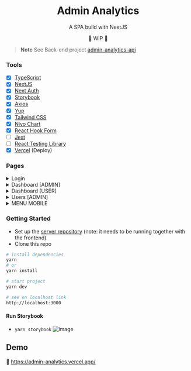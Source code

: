 <h1 align="center">Admin Analytics</h1>

<p align="center">A SPA build with NextJS</p>

<p align="center">🚧 WIP 🚧</p> 

> **Note**
> See Back-end project [admin-analytics-api](https://github.com/biantris/admin-analytics-api)

### Tools

- [x] [TypeScript](https://www.typescriptlang.org/)
- [x] [NextJS](https://nextjs.org/)
- [x] [Next Auth](https://next-auth.js.org/)
- [x] [Storybook](https://storybook.js.org/)
- [x] [Axios](https://axios-http.com/)
- [x] [Yup](https://github.com/jquense/yup)
- [x] [Tailwind CSS](https://tailwindcss.com/)
- [x] [Nivo Chart](https://nivo.rocks/)
- [x] [React Hook Form](https://react-hook-form.com/)
- [ ] [Jest](https://jestjs.io/)
- [ ] [React Testing Library](https://testing-library.com/)
- [x] [Vercel](https://vercel.com/) (Deploy)

### Pages

<details>
<summary>Login</summary>

![NexSnap-Mar-10-2023_12-04-38_PM](https://user-images.githubusercontent.com/65451957/224350292-3b148da2-c38c-4142-abbd-2946d441eefc.png)

</summary>
</details>

<details>
<summary>Dashboard [ADMIN]</summary>

![NexSnap-Mar-11-2023_06-55-53_PM](https://user-images.githubusercontent.com/65451957/224513125-daf26cd9-fee8-4990-a769-091f899d4b21.png)

</summary>
</details>

<details>
<summary>Dashboard [USER]</summary>

![NexSnap-Mar-11-2023_06-58-48_PM](https://user-images.githubusercontent.com/65451957/224513181-333ce503-4577-4da0-a26e-3177a9213a73.png)

</summary>
</details>

<details>
<summary>Users [ADMIN]</summary>

![NexSnap-Mar-11-2023_07-00-16_PM](https://user-images.githubusercontent.com/65451957/224513225-d00f5b68-a080-4172-8478-d54f0b6d2780.png)

</summary>
</details>

<details>
<summary>MENU MOBILE</summary>

![image](https://user-images.githubusercontent.com/65451957/224513339-0706b56b-2614-452e-a636-ad3dd65f12e3.png)

</summary>
</details>

### Getting Started

- Set up the [server repository](https://github.com/biantris/admin-analytics-api) (note: it needs to be running together with the frontend)
- Clone this repo

```sh
# install dependencies
yarn
# or
yarn install

# start project
yarn dev

# see on localhost link
http://localhost:3000
```

#### Run Storybook
- `yarn storybook`
![image](https://user-images.githubusercontent.com/65451957/224513497-848b3560-a4a6-4cb7-81d3-bf3f1030f22e.png)

## Demo

🔗 https://admin-analytics.vercel.app/
